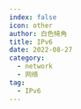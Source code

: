 ```yaml
---
index: false
icon: other
author: 白色犄角
title: IPv6
date: 2022-08-27
category:
  - network
  - 网络
tag:
  - IPv6
---
```





